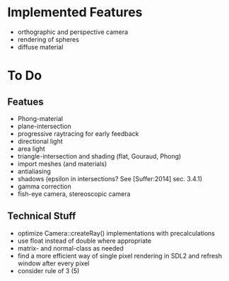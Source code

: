# Implemented Features

* orthographic and perspective camera
* rendering of spheres
* diffuse material

# To Do

## Featues

* Phong-material
* plane-intersection
* progressive raytracing for early feedback
* directional light
* area light
* triangle-intersection and shading (flat, Gouraud, Phong)
* import meshes (and materials)
* antialiasing
* shadows (epsilon in intersections? See [Suffer:2014] sec. 3.4.1)
* gamma correction
* fish-eye camera, stereoscopic camera

## Technical Stuff

* optimize Camera::createRay() implementations with precalculations
* use float instead of double where appropriate
* matrix- and normal-class as needed
* find a more efficient way of single pixel rendering in SDL2 and refresh window after every pixel
* consider rule of 3 (5)
